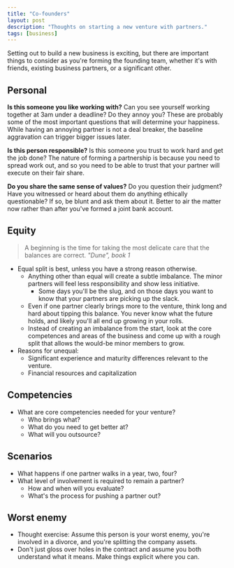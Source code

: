 ```yaml
---
title: "Co-founders"
layout: post
description: "Thoughts on starting a new venture with partners."
tags: [business]
---
```


Setting out to build a new business is exciting, but there are important
things to consider as you're forming the founding team, whether it's with
friends, existing business partners, or a significant other.


## Personal

**Is this someone you like working with?** Can you see yourself working
together at 3am under a deadline?  Do they annoy you?  These are probably some
of the most important questions that will determine your happiness.  While
having an annoying partner is not a deal breaker, the baseline aggravation can
trigger bigger issues later.

**Is this person responsible?** Is this someone you trust to work hard and get
the job done?  The nature of forming a partnership is because you need to
spread work out, and so you need to be able to trust that your partner will
execute on their fair share.

**Do you share the same sense of values?** Do you question their judgment?
Have you witnessed or heard about them do anything ethically questionable?  If
so, be blunt and ask them about it.  Better to air the matter now rather than
after you've formed a joint bank account.


## Equity

> A beginning is the time for taking the most delicate care that the balances
> are correct.  *"Dune", book 1*

* Equal split is best, unless you have a strong reason otherwise.
  * Anything other than equal will create a subtle imbalance.  The minor
    partners will feel less responsibility and show less initiative.
    * Some days you'll be the slug, and on those days you want to know that
      your partners are picking up the slack.
  * Even if one partner clearly brings more to the venture, think long and
    hard about tipping this balance.  You never know what the future holds,
    and likely you'll all end up growing in your rolls.
  * Instead of creating an imbalance from the start, look at the core
    competences and areas of the business and come up with a rough split that
    allows the would-be minor members to grow.
* Reasons for unequal:
  * Significant experience and maturity differences relevant to the venture.
  * Financial resources and capitalization


## Competencies

* What are core competencies needed for your venture?
  * Who brings what?
  * What do you need to get better at?
  * What will you outsource?

## Scenarios

* What happens if one partner walks in a year, two, four?
* What level of involvement is required to remain a partner?
  * How and when will you evaluate?
  * What's the process for pushing a partner out?

## Worst enemy

* Thought exercise: Assume this person is your worst enemy, you're involved in
  a divorce, and you're splitting the company assets.
* Don't just gloss over holes in the contract and assume you both understand
  what it means.  Make things explicit where you can.



[aaronkharris]: http://www.aaronkharris.com/cofounder-management

